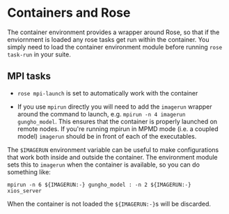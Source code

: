 # Containers and Rose

The container environment provides a wrapper around Rose, so that if the
enviornment is loaded any rose tasks get run within the container. You simply
need to load the container environment module before running `rose task-run` in
your suite.

## MPI tasks

* `rose mpi-launch` is set to automatically work with the container

* If you use `mpirun` directly you will need to add the `imagerun` wrapper
  around the command to launch, e.g. `mpirun -n 4 imagerun gungho_model`. This
  ensures that the container is properly launched on remote nodes. If you're
  running mpirun in MPMD mode (i.e. a coupled model) `imagerun` should be in
  front of each of the executables.

The `$IMAGERUN` environment variable can be useful to make configurations that
work both inside and outside the container. The environment module sets this to
`imagerun` when the container is available, so you can do something like:

```
mpirun -n 6 ${IMAGERUN:-} gungho_model : -n 2 ${IMAGERUN:-} xios_server
```

When the container is not loaded the `${IMAGERUN:-}`s will be discarded.
